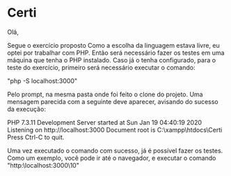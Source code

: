 # Certi
 
Olá,

Segue o exercício proposto
Como a escolha da linguagem estava livre, eu optei por trabalhar com PHP. Então será necessário fazer os testes em uma máquina que tenha o PHP instalado.
Caso já o tenha configurado, para o teste do exercício, primeiro será necessário executar o comando:

"php -S localhost:3000"

Pelo prompt, na mesma pasta onde foi feito o clone do projeto.
Uma mensagem parecida com a seguinte deve aparecer, avisando do sucesso da execução:

PHP 7.3.11 Development Server started at Sun Jan 19 04:40:19 2020
Listening on http://localhost:3000
Document root is C:\xampp\htdocs\Certi
Press Ctrl-C to quit.

Uma vez executado o comando com sucesso, já é possível fazer os testes.
Como um exemplo, você pode ir até o navegador, e executar o comando "http:\\localhost:3000\10"